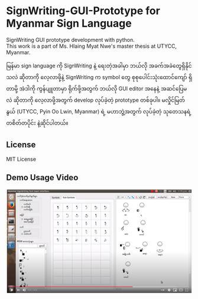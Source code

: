 # SignWriting-GUI-Prototype for Myanmar Sign Language
SignWriting GUI prototype development with python.  
This work is a part of Ms. Hlaing Myat Nwe's master thesis at UTYCC, Myanmar.

မြန်မာ sign language ကို SignWriting နဲ့ ရေးတဲ့အခါမှာ ဘယ်လို အခက်အခဲတွေရှိနိုင်သလဲ ဆိုတာကို လေ့လာဖို့နဲ့ SignWriting က symbol တွေ စုစုပေါင်းသုံးထောင်ကျော် ရှိတာမို့ အဲဒါကို ကွန်ပျူတာမှာ ရိုက်ဖို့အတွက် ဘယ်လို GUI editor အနေနဲ့ အဆင်ပြေမလဲ ဆိုတာကို လေ့လာဖို့အတွက် develop လုပ်ခဲ့တဲ့ prototype တစ်ခုပါ။ မလှိုင်မြတ်နွယ် (UTYCC, Pyin Oo Lwin, Myanmar) ရဲ့ မဟာဘွဲ့အတွက် လုပ်ခဲ့တဲ့ သုတေသနရဲ့ တစိတ်တပိုင်း နဲ့ဆိုင်ပါတယ်။  

## License

MIT License

## Demo Usage Video

 [![video-4-1st-time-users](https://github.com/ye-kyaw-thu/SignWriting-GUI-Prototype/blob/main/demo-video/MSW-GUI-Prototype-ver0.13-demo.png)](https://youtu.be/Pd2NKuZOKcA)
